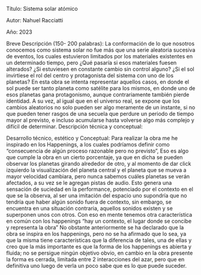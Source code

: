 Título: Sistema solar atómico

Autor: Nahuel Racciatti

Año: 2023

Breve Descripción (150- 200 palabras):
  La conformación de lo que nosotros conocemos como sistema solar no fue más que una serie aleatoria sucesiva de eventos, los cuales estuvieron limitados por los materiales existentes en un determinado tiempo, pero ¿Qué pasaría si esos materiales fuesen alterados? ¿Si estuviesen en constante cambio sin control alguno? ¿Si el sol invirtiese el rol del centro y protagonista del sistema con uno de los planetas?
  En esta obra se intenta representar aquellos casos, en donde el sol puede ser tanto planeta como satélite para los mismos,  en donde uno de esos planetas gana protagonismo, aunque contrariamente también pierde identidad.
  A su vez, al igual que en el universo real, se expone que los cambios aleatorios no solo pueden ser algo meramente de un instante, si no que pueden tener rasgos de una secuela que perdure un periodo de tiempo mayor al previsto, e incluso acumularse hasta volverse algo más complejo y difícil de determinar.
Descripción técnica y conceptual:

Desarrollo técnico, estético y Conceptual:
   Para realizar la obra me he inspirado en los Happenings, a los cuales podríamos definir como “consecuencia de algún proceso razonable pero no previsto”, Eso es algo que cumple la obra en un cierto porcentaje, ya que en dicha se pueden observar los planetas girando alrededor de otro, y al momento de dar click izquierdo la visualización del planeta central y el planeta que se mueva a mayor velocidad cambiara, pero nunca sabemos cuáles planetas se verán afectados, a su vez se le agregan pistas de audio. Esto genera una sensación de suciedad en la performance, potenciado por el contexto en el que se la observa, al ser una imitación del espacio uno supondría que no tendría que haber algún sonido fuera de contexto, sin embargo, se encuentra en una situación contraria, aquellos sonidos existen y se superponen unos con otros. Con eso en mente tenemos otra característica en común con los happenings “hay un contexto, el lugar donde se concibe y representa la obra”
  No obstante anteriormente se ha declarado que la obra se inspira en los happenings, pero no se ha afirmado que lo sea, ya que la misma tiene características que la diferencia de tales, una de ellas y creo que la más importante es  que la forma de los happenings es abierta y fluida; no se persigue ningún objetivo obvio, en cambio en la obra presente la forma es cerrada, limitada entre 2 interacciones del azar, pero que en definitiva uno luego de verla un poco sabe que es lo que puede suceder. 
